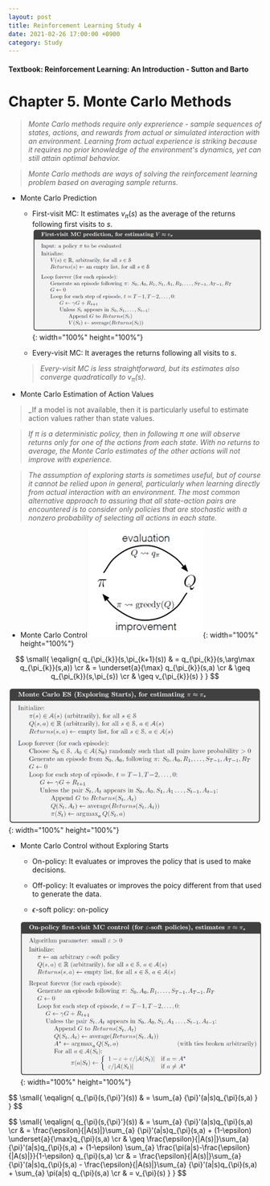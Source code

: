 ```yaml
---
layout: post
title: Reinforcement Learning Study 4
date: 2021-02-26 17:00:00 +0900
category: Study 
---
```

#### Textbook: Reinforcement Learning: An Introduction - Sutton and Barto

# Chapter 5. Monte Carlo Methods
> _Monte Carlo methods require only exprerience - sample sequences of states, actions, and rewards from actual or simulated interaction with an environment. Learning from actual experience is striking because it requires no prior knowledge of the environment's dynamics, yet can still attain optimal behavior._

> _Monte Carlo methods are ways of solving the reinforcement learning problem based on averaging sample returns._

+ Monte Carlo Prediction
	+ First-visit MC: It estimates $v_{\pi}(s)$ as the average of the returns following first visits to $s$.
	![](/Figs/RL_Sutton/Ch5/FirstVisitMC.jpg){: width="100%" height="100%"}
	
	+ Every-visit MC: It averages the returns following all visits to $s$.

	> _Every-visit MC is less straightforward, but its estimates also converge quadratically to $v_{\pi}(s)$._

+ Monte Carlo Estimation of Action Values

> _If a model is not available, then it is particularly useful to estimate action values rather than state values.

> _If $\pi$ is a deterministic policy, then in following $\pi$ one will observe returns only for one of the actions from each state. With no returns to average, the Monte Carlo estimates of the other actions will not improve with experience._

> _The assumption of exploring starts is sometimes useful, but of course it cannot be relied upon in general, particularly when learning directly from actual interaction with an environment. The most common alternative approach to assuring that all state-action pairs are encountered is to consider only policies that are stochastic with a nonzero probability of selecting all actions in each state._


+ Monte Carlo Control
![](/Figs/RL_Sutton/Ch5/GPIMC.jpg){: width="100%" height="100%"}

$$
\small{
\eqalign{ 
q_{\pi_{k}}(s,\pi_{k+1}(s)) & = q_{\pi_{k}}(s,\arg\max q_{\pi_{k}}(s,a)) \cr
			       & = \underset{a}{\max} q_{\pi_{k}}(s,a) \cr
			       & \geq q_{\pi_{k}}(s,\pi_{s}) \cr
			       & \geq v_{\pi_{k}}(s)
}
}
$$

![](/Figs/RL_Sutton/Ch5/MCES.jpg){: width="100%" height="100%"}

+ Monte Carlo Control without Exploring Starts
	+ On-policy: It evaluates or improves the policy that is used to make decisions.
	
	+ Off-policy: It evaluates or improves the poicy different from that used to generate the data. 
	
	+ $\epsilon$-soft policy: on-policy

	![](/Figs/RL_Sutton/Ch5/MCwoES.jpg){: width="100%" height="100%"}

$$
\small{
\eqalign{ 
q_{\pi}(s,{\pi}'}(s)) & = \sum_{a} {\pi}'(a|s)q_{\pi}(s,a)
}
}
$$

$$
\small{
\eqalign{ 
q_{\pi}(s,{\pi}'}(s)) & = \sum_{a} {\pi}'(a|s)q_{\pi}(s,a) \cr
			       & = \frac{\epsilon}{|A(s)|}\sum_{a} {\pi}'(a|s)q_{\pi}(s,a) + (1-\epsilon) \underset{a}{\max}q_{\pi}(s,a) \cr
			       & \geq \frac{\epsilon}{|A(s)|}\sum_{a} {\pi}'(a|s)q_{\pi}(s,a) + (1-\epsilon) \sum_{a} \frac{\pi(a|s)-\frac{\epsilon}{|A(s)|}}{1-\epsilon} q_{\pi}(s,a) \cr
			       & = \frac{\epsilon}{|A(s)|}\sum_{a} {\pi}'(a|s)q_{\pi}(s,a) - \frac{\epsilon}{|A(s)|}\sum_{a} {\pi}'(a|s)q_{\pi}(s,a) + \sum_{a} \pi(a|s) q_{\pi}(s,a) \cr
			       & = v_{\pi}(s)
}
}
$$



